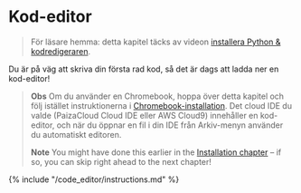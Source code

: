 # Kod-editor

> För läsare hemma: detta kapitel täcks av videon [installera Python & kodredigeraren](https://www.youtube.com/watch?v=pVTaqzKZCdA&t=4m43s).

Du är på väg att skriva din första rad kod, så det är dags att ladda ner en kod-editor!

> **Obs** Om du använder en Chromebook, hoppa över detta kapitel och följ istället instruktionerna i [Chromebook-installation](../chromebook_setup/README.md). Det cloud IDE du valde (PaizaCloud Cloud IDE eller AWS Cloud9) innehåller en kod-editor, och när du öppnar en fil i din IDE från Arkiv-menyn använder du automatiskt editoren.
> 
> **Note** You might have done this earlier in the [Installation chapter](../installation/README.md) – if so, you can skip right ahead to the next chapter!

{% include "/code_editor/instructions.md" %}